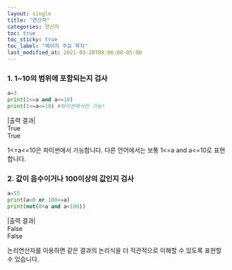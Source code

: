```yaml
---
layout: single
title: "연산자"
categories: 연산자
toc: true
toc_sticky: true
toc_label: "페이지 주요 목차"
last_modified_at: 2021-03-28T08:06:00-05:00
---
```


### 1. 1~10의 범위에 포함되는지 검사
~~~python
a=3
print(1<=a and a<=10)
print(1<=a<=10) #파이썬에서만 가능!
~~~
|출력 결과|  
True  
True  

1<=a<=10은 파이썬에서 가능합니다. 다른 언어에서는 보통 1<=a and a<=10로 표현합니다.


### 2. 값이 음수이거나 100이상의 값인지 검사
~~~python
a=55
print(a<0 or 100<=a)
print(not(0<a and a<100))
~~~
|출력 결과|  
False  
False  

논리연산자를 이용하면 같은 결과의 논리식을 더 직관적으로 이해할 수 있도록 표현할 수 있습니다.
